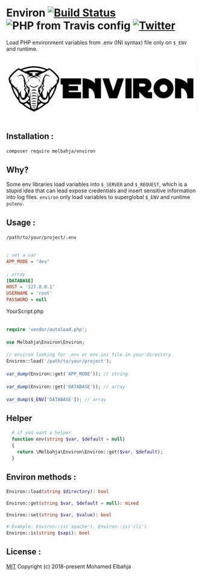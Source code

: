 # Environ [![Build Status](https://img.shields.io/travis/melbahja/environ/master.svg)](https://travis-ci.org/melbahja/environ) ![PHP from Travis config](https://img.shields.io/travis/php-v/melbahja/environ.svg) [![Twitter](https://img.shields.io/twitter/url/https/github.com/melbahja/environ.svg?style=social)](https://twitter.com/intent/tweet?text=Wow:&url=https%3A%2F%2Fgithub.com%2Fmelbahja%2Fenviron)

Load PHP environment variables from .env (INI syntax) file only on `$_ENV` and runtime.

![](environ.jpg?raw=true)

## Installation :

```bash
composer require melbahja/environ
```

## Why?

Some env libraries load variables into `$_SERVER` and `$_REQUEST`, which is a stupid idea that can lead expose credentials and insert sensitive information into log files. `environ` only load variables to superglobal `$_ENV` and runtime `putenv`.


## Usage :

`/path/to/your/project/.env`

```ini

; set a var
APP_MODE = "dev"

; array
[DATABASE]
HOST = '127.0.0.1'
USERNAME = 'root'
PASSWORD = null

```

YourScript.php
```php

require 'vendor/autoload.php';

use Melbahja\Environ\Environ;

// environ looking for .env or env.ini file in your directory
Environ::load('/path/to/your/project');

var_dump(Environ::get('APP_MODE')); // string

var_dump(Environ::get('DATABASE')); // array

var_dump($_ENV['DATABASE']); // array

```

## Helper

```php
  # if you want a helper
  function env(string $var, $default = null)
  {
    return \Melbahja\Environ\Environ::get($var, $default);
  }
```

## Environ methods :

```php
Environ::load(string $directory): bool
```
```php
Environ::get(string $var, $default = null): mixed
```
```php
Environ::set(string $var, $value): bool
```
```php
# Example: Environ::is('apache'), Environ::is('cli')
Environ::is(string $sapi): bool
```


## License :

[MIT](https://github.com/melbahja/environ/blob/master/LICENSE) Copyright (c) 2018-present Mohamed Elbahja
